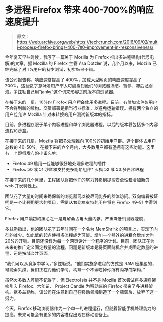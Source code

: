 # 多进程 Firefox 带来 400-700%的响应速度提升

> 原文：<https://web.archive.org/web/https://techcrunch.com/2016/09/02/multi-process-firefox-brings-400-700-improvement-in-responsiveness/>

今年夏天早些时候，我写了一篇关于 Mozilla 为 Firefox 推出多进程架构(代号电解)的文章。据 Mozilla 的 Firefox 主管 Asa Dotzler 说，几个月以来，Mozilla 已经完成了对 1%用户的初步测试，初步结果不错。

该公司报告称，响应速度提高了 400%，加载大型网页的响应速度提高了 700%。这些数字意味着用户不太可能看到他们的浏览器冻结、暂停、滞后或崩溃。多兹勒自己用“janky”这个词来形容之前版本的浏览器。

在接下来的一周，10%的 Firefox 用户将会使用多进程。目前，有附加软件的用户不会得到新的架构。交错部署是相当行业标准，以避免运输错误。拥有两个独立的用户组允许 Mozilla 针对未转换的用户测试新版本的指标。

目前，多进程仅限于单个内容进程和单个浏览器进程。以后的版本将包括多个内容流程和沙盒。

在接下来的几周，Mozilla 将把多处理推向 100%的初始用户群。这个群体占用户总数的 40-50%。在接下来的六个月内，大多数用户都有望拥有这些功能。这里有一个即将发布的小备忘单:

*   Firefox 49:启用一组能够很好地处理多进程的插件
*   Firefox 50 或 51:沙盒和支持更多附加组件*   火狐 52 或 53:多内容进程

 在接下来的几个月里，工程团队将把他们的努力转移到提高安全性和增加新的 web 开发特性上。

团队花了大量的时间来确保新的浏览器可以被尽可能多的群体访问。双向编辑被证明是一个比预期更大的项目，需要从右到左支持的用户将在 Firefox 49-51 中得到它。

Firefox 用户最初的担心之一是电解会占用大量内存，严重降低浏览器速度。

多兹勒指出，他的团队花了五年时间在一个名为 MemShrink 的项目上，实现了内存的减少。如此低的起点使得多流程成为可能。增加一个额外的进程会增加大约 20%的开销。目前还没有为每一个网页设计一个程序的计划。目前，团队正在为未来的推广定义固定数量的流程。问题是新版本是将页面随机合并成固定数量的进程，还是按域合并页面。

“我们可以从竞争中学习，”多兹勒说。“他们实施多进程的方式是 RAM 密集型的，可能会失控。我们正在向他们学习，构建一个不会吃掉你所有内存的架构。”

虽然大多数人可能不记得了，但 Electrolisis 并不是 Mozilla 首次尝试将多进程架构引入 Firefox。六年前， [Project Candle](https://web.archive.org/web/20230314011541/https://wiki.mozilla.org/Performance/Project_Candle) 为移动端的 Firefox 带来了多进程架构。据多兹勒称，该公司在注意到自己在移动领域制造了一个瓶颈后，放弃了这一努力。

今天，Firefox 移动浏览器作为一个单一的进程运行，但随着智能手机处理能力的提高，未来可能会有更多的内容进程出现在移动设备上。